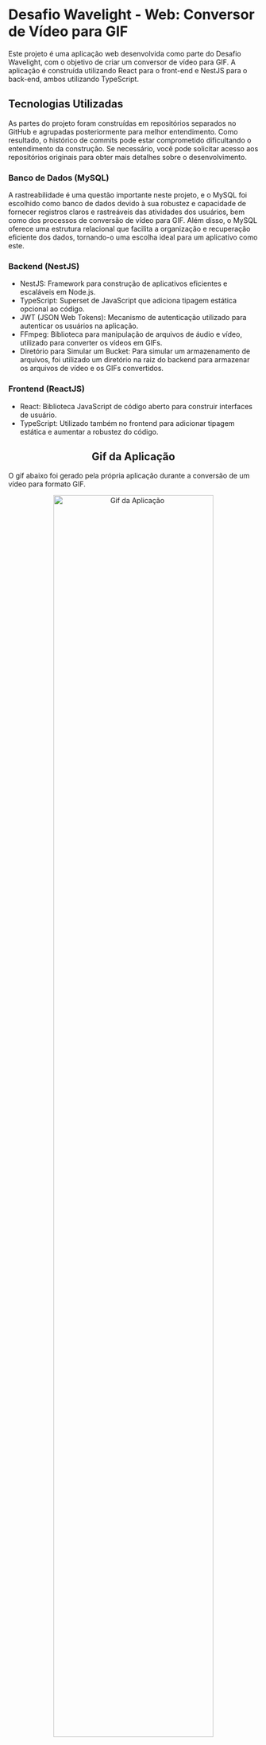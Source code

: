 <h1>Desafio Wavelight - Web: Conversor de Vídeo para GIF</h1>

<p>
  Este projeto é uma aplicação web desenvolvida como parte do Desafio Wavelight, com o
  objetivo de criar um conversor de vídeo para GIF. A aplicação é construída utilizando React
  para o front-end e NestJS para o back-end, ambos utilizando TypeScript.
</p>
<h2>Tecnologias Utilizadas</h2>

<p>
  As partes do projeto foram construídas em repositórios separados no GitHub e agrupadas posteriormente para melhor entendimento. Como resultado, o histórico de commits pode estar comprometido dificultando o entendimento da construção. Se necessário, você pode solicitar acesso aos repositórios originais para obter mais detalhes sobre o desenvolvimento.
</p>

<h3>Banco de Dados (MySQL)</h3>
<p>A rastreabilidade é uma questão importante neste projeto, e o MySQL foi escolhido como banco de dados devido à sua robustez e capacidade de fornecer registros claros e rastreáveis das atividades dos usuários, bem como dos processos de conversão de vídeo para GIF. Além disso, o MySQL oferece uma estrutura relacional que facilita a organização e recuperação eficiente dos dados, tornando-o uma escolha ideal para um aplicativo como este.</p>

<h3>Backend (NestJS)</h3>
<ul>
  <li>NestJS: Framework para construção de aplicativos eficientes e escaláveis em Node.js.</li>
  <li>TypeScript: Superset de JavaScript que adiciona tipagem estática opcional ao código.</li>
  <li>JWT (JSON Web Tokens): Mecanismo de autenticação utilizado para autenticar os usuários na aplicação.</li>
  <li>FFmpeg: Biblioteca para manipulação de arquivos de áudio e vídeo, utilizado para converter os vídeos em GIFs.</li>
  <li>Diretório para Simular um Bucket: Para simular um armazenamento de arquivos, foi utilizado um diretório na raiz
    do backend para armazenar os arquivos de vídeo e os GIFs convertidos.</li>
</ul>
<h3>Frontend (ReactJS)</h3>
<ul>
  <li>React: Biblioteca JavaScript de código aberto para construir interfaces de usuário.</li>
  <li>TypeScript: Utilizado também no frontend para adicionar tipagem estática e aumentar a robustez do código.</li>
</ul>

<h2 style="text-align: center;">Gif da Aplicação</h2>
<p>O gif abaixo foi gerado pela própria aplicação durante a conversão de um vídeo para formato GIF.</p>
<div style="text-align: center;">
  <img src="/aplication.gif" alt="Gif da Aplicação" style="width: 80%; max-width: 800px;">
</div>

<h2>Arquitetura do Backend</h2>

<p>O backend desta aplicação segue uma arquitetura padrão MVC (Model-View-Controller) dividida em módulos, seguindo os princípios e convenções do framework Nest.js.</p>

<h3>Rota de Cadastro de Usuários</h3>

<p>Esta rota permite o cadastro de novos usuários na aplicação. Ela é do tipo POST e recebe as informações de nome, email e senha para o cadastro dos mesmos. A rota possui um endpoint público, ou seja, não requer autenticação para acessá-la. Os dados enviados são validados pela biblioteca <code>class-validator</code>, garantindo que estejam de acordo com o padrão estabelecido e que não estejam vazios. Além disso, foi implementada uma validação de senha forte para garantir a segurança das contas de usuário.</p>

<ul>
  <li><strong>Endpoint:</strong> /user</li>
  <li><strong>Método HTTP:</strong> POST</li>
  <li><strong>Corpo da Requisição:</strong>
  <pre>{
  "name": "johnD@e10",
  "email": "example@example.com",
  "password": "12@#!10Aa"
  }</pre>
</ul>

<h3>Rota de Login de Usuários</h3>

<p>Esta rota permite que os usuários façam login na aplicação. Ela recebe o email e a senha do usuário e retorna um token utilizado para validar as permissões do usuário no frontend. A rota é pública, permitindo que qualquer usuário acesse sem a necessidade de autenticação. No entanto, posteriormente será necessário adicionar proteção a essa rota através de um guard local. Assume-se que apenas os usuários que possuem um email cadastrado poderão acessar esta rota. O token gerado é assinado com JWT (JSON Web Token).</p>

<ul>
  <li><strong>Endpoint:</strong> /auth/login</li>
  <li><strong>Método HTTP:</strong> POST</li>
  <li><strong>Corpo da Requisição:</strong>
  <pre>{
  "email": "example@example.com",
  "password": "12@#!10Aa"
}</pre>
</ul>
<h3>Rota de Envio de Vídeos para Conversão em GIF</h3>

<p>Esta rota permite o envio de vídeos para serem convertidos em arquivos GIF. Ela é do tipo POST e utiliza o <code>multipart/form-data</code> com o boundary para receber os arquivos. A rota faz uso da biblioteca Multer para realizar o upload dos arquivos e implementa um decorator personalizado para garantir que apenas vídeos no formato MP4 sejam aceitos. Além disso, a rota possui um guard e utiliza a engenharia JWT para garantir a segurança e capturar o usuário que está realizando o envio do vídeo.</p>

<p>A lógica por trás da conversão é realizada através do FFmpeg. O FFmpeg é um projeto de software livre e de código aberto que consiste em uma série de bibliotecas e programas para manipular arquivos e streams de vídeo, áudio e outros arquivos de multimídia.</p>

<p>Após a conversão, o sistema salva o arquivo convertido em um diretório específico do usuário, simulando um sistema de "bucket", e armazena o caminho do arquivo no banco de dados relacional para rastreamento e posterior acesso dos GIFs gerados.</p>

<ul>
  <li><strong>Endpoint:</strong> /converter/mp4</li>
  <li><strong>Método HTTP:</strong> POST</li>
  <li><strong>Corpo da Requisição:</strong> form-data com o arquivo de vídeo</li>
</ul>
<h3>Rota de Busca de Todos os GIFs de um Usuário</h3>

<p>Esta rota permite que o frontend obtenha todos os GIFs de um usuário para serem exibidos na biblioteca de GIFs. Ela é do tipo GET e retorna uma lista paginada de GIFs. A rota possui autenticação JWT, que é utilizada para garantir uma resposta personalizada para o usuário autenticado e já implementa a funcionalidade de paginação.</p>

<ul>
  <li><strong>Endpoint:</strong> /server-gif</li>
  <li><strong>Método HTTP:</strong> GET</li>
  <li><strong>Parâmetros da Requisição:</strong>
    <ul>
      <li><code>take</code>  número de GIFs a serem retornados por página (padrão: 10)</li>
      <li><code>skip</code>  número de GIFs a serem ignorados no início da lista (padrão: 0)</li>
    </ul>
  </li>
</ul>
<h3>Rota para Fornecer o GIF para Download</h3>

<p>Esta rota permite que o frontend faça o download de um GIF específico. Ela utiliza o módulo ServeStaticModule do Nest.js para fornecer o arquivo GIF estático ao frontend. A rota também possui validação JWT para garantir que apenas usuários autenticados possam baixar os GIFs.</p>

<ul>
  <li><strong>Endpoint:</strong> /server-gif/:filename</li>
  <li><strong>Método HTTP:</strong> GET</li>
 
  <li><strong>Parâmetros da Query:</strong> 
    <ul>
      <li><code>filename</code>: Nome do arquivo GIF (caminho informado pela rota anterior)</li>
    </ul>
  </li>
</ul>

<h2>Arquitetura do Frontend</h2>

<p>Este projeto consiste em um frontend com 4 páginas que compõem uma aplicação para um desafio técnico.</p>

<h2>Páginas</h2>
<ul>
    <li><strong>Página Home:</strong> Contém a descrição do desafio técnico.</li>
    <li><strong>Página de Inscrição de Usuário:</strong> Possui 4 campos (nome, email, senha e confirmação de senha) e um botão de envio para cadastrar o usuário.</li>
    <li><strong>Área de Login:</strong> Página onde os usuários podem inserir seu email e senha para acessar a aplicação.</li>
    <li><strong>Biblioteca de Gifs:</strong> Esta página permite aos usuários enviar vídeos e acessar uma biblioteca de gifs.</li>
</ul>

<p>Entretanto, devido à limitação da tag <strong>img</strong> em carregar arquivos locais diretamente pelo HTML, é necessário implementar uma lógica de download para permitir o acesso aos gifs.</p>

<h2>Como Executar o Projeto com Docker</h2>
<p>Para executar o projeto usando Docker, siga as instruções abaixo:</p>
<ol>
  <li>Clonar o repositório: <code>git clone https://github.com/Roiney/desafioWavelight.git</code></li>
  <li>Ajustar o arquivo de ambiente:</li>
  <ul>
    <li>Renomeie o arquivo <code>.env-exemplo</code> para <code>.env</code> em <code>app/frontend</code> e <code>app/backend</code>.</li>
  </ul>
  <li>Executar o comando Docker Compose: <code>docker compose -f "app/docker-compose.yml" up -d --build</code>.</li>
</ol>

<p>Após o levantamento, o Docker Compose verificará a saúde dos containers para as dependências exigidas:</p>
<pre>
Running 4/4
 ✔ Network app_default       Created                                                                                                                                                                      0.2s 
 ✔ Container db              Healthy                                                                                                                                                                     33.7s 
 ✔ Container app_backend     Healthy                                                                                                                                                                     94.9s 
 ✔ Container app-frontend-1  Started  
</pre>

<p>Após isso, pode-se acessar o link <a href="http://localhost:3000/">http://localhost:3000/</a> para o frontend e, para a documentação do Swagger do backend, acessar <a href="http://localhost:3001/docs">http://localhost:3001/docs</a>.</p>

<h3>O que o Docker Compose faz:</h3>
<ul>
  <li>Define e inicia os serviços necessários para executar a aplicação.</li>
  <li>Constroi as imagens dos contêineres, se necessário, com base nas configurações do Dockerfile.</li>
  <li>Configura a rede entre os contêineres, permitindo que eles se comuniquem entre si.</li>
  <li>Cria e gerencia volumes de dados conforme necessário para persistência de dados entre execuções.</li>
  <li>Monitora e reinicia automaticamente os contêineres em caso de falha.</li>
</ul>

<h2>Container do Backend</h2>

O container do backend neste projeto é responsável por executar a lógica do servidor da aplicação. Abaixo está um descritivo das principais atividades e funcionalidades do container:

1. **Base Image**: Utiliza uma imagem base do Docker que inclui o ambiente Node.js na versão 18. Isso fornece uma base consistente para o ambiente de desenvolvimento e execução do código Node.js.

2. **Instalação de Dependências**: Atualiza os repositórios e instala as dependências necessárias para a aplicação backend, incluindo o ffmpeg e lsof.

3. **Diretório de Aplicação**: Define o diretório de trabalho dentro do contêiner como `/app-backend`, onde todos os comandos subsequentes serão executados.

4. **Cópia de Arquivos de Configuração e Dependências**: Copia os arquivos `package.json`, `package-lock.json` e `yarn.lock` para o diretório de trabalho no contêiner. Isso permite que o Docker instale as dependências especificadas no projeto.

5. **Instalação de Dependências**: Executa o comando `yarn install` para instalar todas as dependências especificadas no arquivo `package.json`.

6. **Definição do Ambiente**: Define a variável de ambiente `NODE_ENV` como `production`, indicando que o ambiente está configurado para produção.

7. **Cópia do Código Fonte**: Copia todo o código fonte da aplicação para o diretório de trabalho no contêiner.

8. **Geração de Tipos Prisma**: Executa o comando `yarn prisma generate` para gerar os tipos TypeScript com base no modelo do Prisma, que é uma ferramenta ORM (Object-Relational Mapping) para o Node.js e TypeScript.

9. **Criação do Build de Produção**: Executa o comando `yarn build` para criar uma versão otimizada e pronta para produção da aplicação no diretório `dist`.

10. **Exposição da Porta**: Expõe a porta 3001 do contêiner, permitindo que outros contêineres ou hosts externos se comuniquem com o servidor backend.

11. **Inicialização do Servidor**: Define o comando `node dist/main.js` como comando padrão a ser executado quando o contêiner é iniciado. Isso inicia o servidor backend, que estará disponível na porta 3001.

Este container encapsula toda a lógica do servidor da aplicação, desde a instalação de dependências até a inicialização do servidor web, garantindo que o ambiente seja replicável e consistente em diferentes ambientes de execução.

<h2>Container do Frontend</h2>

O container do frontend neste projeto é responsável por servir a interface de usuário da aplicação. Abaixo está um descritivo das principais atividades e funcionalidades do container:

1. **Base Image**: Utiliza uma imagem base do Docker que inclui o ambiente Node.js na versão 18-alpine. A variação "alpine" é mais leve em tamanho, o que pode resultar em tempos de construção e execução mais rápidos.

2. **Diretório de Aplicação**: Define o diretório de trabalho dentro do contêiner como `/app-frontend`, onde todos os comandos subsequentes serão executados.

3. **Exposição da Porta**: Expõe a porta 3000 do contêiner, permitindo que outros contêineres ou hosts externos se comuniquem com o servidor frontend.

4. **Cópia do Código Fonte**: Copia todo o código fonte da aplicação para o diretório de trabalho no contêiner.

5. **Instalação de Dependências**: Executa o comando `npm install --force` para instalar todas as dependências especificadas no arquivo `package.json`. O parâmetro `--force` garante que as dependências sejam instaladas mesmo que ocorram problemas durante o processo.

6. **Formatação do Código**: Executa o comando `npm run format` para formatar o código fonte do frontend, garantindo uma padronização e legibilidade consistente.

7. **Inicialização do Servidor**: Define o comando `npm start` como comando padrão a ser executado quando o contêiner é iniciado. Isso inicia o servidor frontend, permitindo que os usuários acessem a interface da aplicação por meio do navegador.

Este container encapsula toda a lógica e recursos necessários para servir a interface de usuário da aplicação, garantindo que o ambiente seja replicável e consistente em diferentes ambientes de execução.

<h2>Como Executar o Projeto Localmente</h2>
  <ol>
    <li>Clonar o repositório: <code>git clone https://github.com/Roiney/desafioWavelight.git</code></li>
    <li>Instalar Dependências:
      <ul>
        <li>Backend: <code>cd backend &amp;&amp; npm install</code></li>
        <li>Frontend: <code>cd frontend &amp;&amp; npm install</code></li>
      </ul>
    </li>
    <li>Configurar o Banco de Dados:
      <ul>
        <li>Configure as credenciais do MySQL no arquivo de configuração do NestJS.</li>
      </ul>
    </li>
    <li>Instalar o FFmpeg: Certifique-se de ter o FFmpeg instalado em seu sistema. Você pode baixá-lo em
      https://ffmpeg.org/download.html.</li>
    <li>Executar o Backend: <code>cd backend &amp;&amp; npm run start:dev</code></li>
    <li>Executar o Frontend: <code>cd frontend &amp;&amp; npm start</code></li>
    <li>Acessar a Aplicação: Acesse a aplicação em seu navegador através do endereço <code>http://localhost:3000</code>.
    </li>
  </ol>
